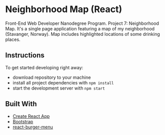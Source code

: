 # Neighborhood Map (React)

Front-End Web Developer Nanodegree Program. Project 7: Neighborhood Map.
It's a single page application featuring a map of my neighborhood (Stavanger, Norway). Map includes highlighted locations of some drinking places.

## Instructions

To get started developing right away:
* download repository to your machine
* install all project dependencies with `npm install`
* start the development server with `npm start`

## Built With

* [Create React App](https://github.com/facebookincubator/create-react-app)
* [Bootstrap](https://getbootstrap.com/)
* [react-burger-menu](https://www.npmjs.com/package/react-burger-menu)
